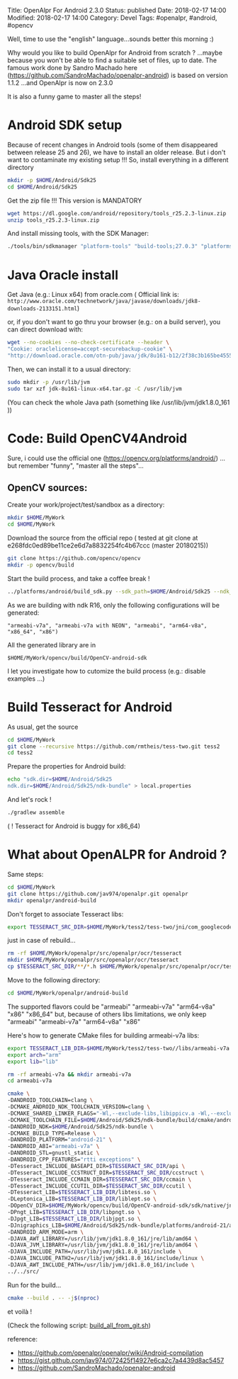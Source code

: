 Title: OpenAlpr For Android 2.3.0
Status: published
Date: 2018-02-17 14:00
Modified: 2018-02-17 14:00
Category: Devel
Tags: #openalpr, #android, #opencv

Well, time to use the "english" language...sounds better this morning :)

Why would you like to build OpenAlpr for Android from scratch ? ...maybe because you won't be able to find a suitable set of files, up to date. The famous work done by Sandro Machado here (https://github.com/SandroMachado/openalpr-android) is based on version 1.1.2 ...and OpenAlpr is now on 2.3.0

It is also a funny game to master all the steps!

# Android SDK setup

Because of recent changes in Android tools (some of them disappeared between release 25 and 26), we have to install an older release. But i don't want to contaminate my existing setup !!! So, install everything in a different directory

``` bash
mkdir -p $HOME/Android/Sdk25
cd $HOME/Android/Sdk25
```

Get the zip file !!! This version is MANDATORY

``` bash
wget https://dl.google.com/android/repository/tools_r25.2.3-linux.zip
unzip tools_r25.2.3-linux.zip
```

And install missing tools, with the SDK Manager:

``` bash
./tools/bin/sdkmanager "platform-tools" "build-tools;27.0.3" "platforms;android-27" "ndk-bundle"
```

# Java Oracle install

Get Java (e.g.: Linux x64) from  oracle.com ( Official link is: 
`
http://www.oracle.com/technetwork/java/javase/downloads/jdk8-downloads-2133151.html
`)

or, if you don't want to go thru your browser (e.g.: on a build server), you can direct download with:

``` bash
wget --no-cookies --no-check-certificate --header \
"Cookie: oraclelicense=accept-securebackup-cookie" \
"http://download.oracle.com/otn-pub/java/jdk/8u161-b12/2f38c3b165be4555a1fa6e98c45e0808/jdk-8u161-linux-x64.tar.gz"
```

Then, we can install it to a usual directory:

``` bash
sudo mkdir -p /usr/lib/jvm
sudo tar xzf jdk-8u161-linux-x64.tar.gz -C /usr/lib/jvm
```

(You can check the whole Java path (something like /usr/lib/jvm/jdk1.8.0_161 ))

# Code: Build OpenCV4Android

Sure, i could use the official one (https://opencv.org/platforms/android/) ... but remember "funny", "master all the steps"...

## OpenCV sources:

Create your work/project/test/sandbox as a directory:

``` bash
mkdir $HOME/MyWork
cd $HOME/MyWork
```

Download the source from the official repo 
( tested at git clone at e268fdc0ed89be11ce2e6d7a8832254fc4b67ccc  (master 20180215))

``` bash
git clone https://github.com/opencv/opencv
mkdir -p opencv/build
```

Start the build process, and take a coffee break !

``` bash
../platforms/android/build_sdk.py --sdk_path=$HOME/Android/Sdk25 --ndk_path=$HOME/Android/Sdk25/ndk-bundle --config="../platforms/android/ndk-16.config.py"
```

As we are building with ndk R16, only the following configurations will be generated:

`
"armeabi-v7a", "armeabi-v7a with NEON", "armeabi", "arm64-v8a", "x86_64", "x86")
`

All the generated library are in

``$HOME/MyWork/opencv/build/OpenCV-android-sdk``

I let you investigate how to cutomize the build process (e.g.: disable examples ...)

# Build  Tesseract for Android

As usual, get the source

``` bash
cd $HOME/MyWork
git clone --recursive https://github.com/rmtheis/tess-two.git tess2
cd tess2
```

Prepare the properties for Android build:

``` bash
echo "sdk.dir=$HOME/Android/Sdk25
ndk.dir=$HOME/Android/Sdk25/ndk-bundle" > local.properties
```

And let's rock !

``` bash
./gradlew assemble
```

( ! Tesseract for Android is buggy for x86_64)

# What about OpenALPR for Android ?

Same steps:

``` bash
cd $HOME/MyWork
git clone https://github.com/jav974/openalpr.git openalpr
mkdir openalpr/android-build
```

Don't forget to associate Tesseract libs:

``` bash
export TESSERACT_SRC_DIR=$HOME/MyWork/tess2/tess-two/jni/com_googlecode_tesseract_android/src
```

just in case of rebuild...

``` bash
rm -rf $HOME/MyWork/openalpr/src/openalpr/ocr/tesseract
mkdir $HOME/MyWork/openalpr/src/openalpr/ocr/tesseract
cp $TESSERACT_SRC_DIR/**/*.h $HOME/MyWork/openalpr/src/openalpr/ocr/tesseract
```

Move to the following directory:

``` bash
cd $HOME/MyWork/openalpr/android-build
```

The supported flavors could be "armeabi" "armeabi-v7a" "arm64-v8a" "x86" "x86_64" but, because of others libs limitations, we only keep "armeabi" "armeabi-v7a" "arm64-v8a" "x86"

Here's how to generate CMake files for building armeabi-v7a libs:

``` bash
export TESSERACT_LIB_DIR=$HOME/MyWork/tess2/tess-two//libs/armeabi-v7a
export arch="arm"
export lib="lib"

rm -rf armeabi-v7a && mkdir armeabi-v7a
cd armeabi-v7a

cmake \
-DANDROID_TOOLCHAIN=clang \
-DCMAKE_ANDROID_NDK_TOOLCHAIN_VERSION=clang \
-DCMAKE_SHARED_LINKER_FLAGS="-Wl,--exclude-libs,libippicv.a -Wl,--exclude-libs,libippiw.a" \
-DCMAKE_TOOLCHAIN_FILE=$HOME/Android/Sdk25/ndk-bundle/build/cmake/android.toolchain.cmake \
-DANDROID_NDK=$HOME/Android/Sdk25/ndk-bundle \
-DCMAKE_BUILD_TYPE=Release \
-DANDROID_PLATFORM="android-21" \
-DANDROID_ABI="armeabi-v7a" \
-DANDROID_STL=gnustl_static \
-DANDROID_CPP_FEATURES="rtti exceptions" \
-DTesseract_INCLUDE_BASEAPI_DIR=$TESSERACT_SRC_DIR/api \
-DTesseract_INCLUDE_CCSTRUCT_DIR=$TESSERACT_SRC_DIR/ccstruct \
-DTesseract_INCLUDE_CCMAIN_DIR=$TESSERACT_SRC_DIR/ccmain \
-DTesseract_INCLUDE_CCUTIL_DIR=$TESSERACT_SRC_DIR/ccutil \
-DTesseract_LIB=$TESSERACT_LIB_DIR/libtess.so \
-DLeptonica_LIB=$TESSERACT_LIB_DIR/liblept.so \
-DOpenCV_DIR=$HOME/MyWork/opencv/build/OpenCV-android-sdk/sdk/native/jni \
-DPngt_LIB=$TESSERACT_LIB_DIR/libpngt.so \
-DJpgt_LIB=$TESSERACT_LIB_DIR/libjpgt.so \
-DJnigraphics_LIB=$HOME/Android/Sdk25/ndk-bundle/platforms/android-21/arch-arm/usr/lib/libjnigraphics.so \
-DANDROID_ARM_MODE=arm \
-DJAVA_AWT_LIBRARY=/usr/lib/jvm/jdk1.8.0_161/jre/lib/amd64 \
-DJAVA_JVM_LIBRARY=/usr/lib/jvm/jdk1.8.0_161/jre/lib/amd64 \
-DJAVA_INCLUDE_PATH=/usr/lib/jvm/jdk1.8.0_161/include \
-DJAVA_INCLUDE_PATH2=/usr/lib/jvm/jdk1.8.0_161/include/linux \
-DJAVA_AWT_INCLUDE_PATH=/usr/lib/jvm/jdk1.8.0_161/include \
../../src/
```

Run for the build...

``` bash
cmake --build . -- -j$(nproc)
```

et voilà !

(Check the following script: [build_all_from_git.sh](./static/build_all_from_git.sh))

reference:

- https://github.com/openalpr/openalpr/wiki/Android-compilation
- https://gist.github.com/jav974/072425f14927e6ca2c7a4439d8ac5457
- https://github.com/SandroMachado/openalpr-android
